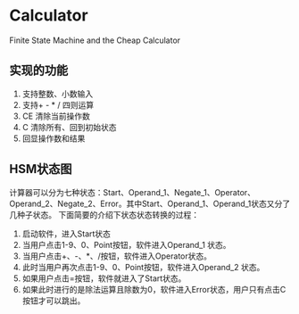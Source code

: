 # Calculator
Finite State Machine and the Cheap Calculator

## 实现的功能
1. 支持整数、小数输入
2. 支持+ - * / 四则运算
3. CE 清除当前操作数
4. C 清除所有、回到初始状态
5. 回显操作数和结果

## HSM状态图
计算器可以分为七种状态：Start、Operand_1、Negate_1、Operator、Operand_2、Negate_2、Error。其中Start、Operand_1、Operand_1状态又分了几种子状态。
下面简要的介绍下状态状态转换的过程：

1. 启动软件，进入Start状态
2. 当用户点击1-9、0、Point按钮，软件进入Operand_1 状态。
3. 当用户点击+、-、*、/按钮，软件进入Operator状态。
4. 此时当用户再次点击1-9、0、Point按钮，软件进入Operand_2 状态。
5. 如果用户点击=按钮，软件就进入了Start状态。
6. 如果此时进行的是除法运算且除数为0，软件进入Error状态，用户只有点击C按钮才可以跳出。
